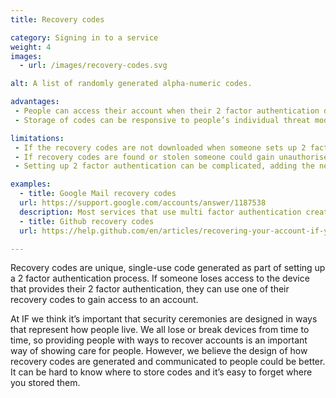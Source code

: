 ```yaml
---
title: Recovery codes

category: Signing in to a service
weight: 4
images:
  - url: /images/recovery-codes.svg

alt: A list of randomly generated alpha-numeric codes.

advantages:
 - People can access their account when their 2 factor authentication device is lost or broken
 - Storage of codes can be responsive to people’s individual threat models, for example codes can be stored in a password manager or printed

limitations:
 - If the recovery codes are not downloaded when someone sets up 2 factor authentication, or the codes are lost, the account cannot be recovered
 - If recovery codes are found or stolen someone could gain unauthorised access to an account
 - Setting up 2 factor authentication can be complicated, adding the need to create and store recovery codes may add to the complexity for some people

examples:
  - title: Google Mail recovery codes
  url: https://support.google.com/accounts/answer/1187538
  description: Most services that use multi factor authentication create recovery codes for use when the other factor is unavailable.
  - title: Github recovery codes
  url: https://help.github.com/en/articles/recovering-your-account-if-you-lose-your-2fa-credentials

---
```


Recovery codes are unique, single-use code generated as part of setting up a 2 factor authentication process. If someone loses access to the device that provides their 2 factor authentication, they can use one of their recovery codes to gain access to an account.

At IF we think it’s important that security ceremonies are designed in ways that represent how people live. We all lose or break devices from time to time, so providing people with ways to recover accounts is an important way of showing care for people. However, we believe the design of how recovery codes are generated and communicated to people could be better. It can be hard to know where to store codes and it’s easy to forget where you stored them.
